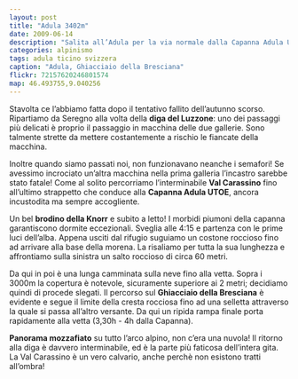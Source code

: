 ```yaml
---
layout: post
title: "Adula 3402m"
date: 2009-06-14
description: "Salita all’Adula per la via normale dalla Capanna Adula UTOE e Ghiacciaio della Bresciana"
categories: alpinismo
tags: adula ticino svizzera
caption: "Adula, Ghiacciaio della Bresciana"
flickr: 72157620246801574
map: 46.493755,9.040256
---
```



Stavolta ce l’abbiamo fatta dopo il tentativo fallito dell’autunno scorso. Ripartiamo da Seregno alla volta della **diga del Luzzone**: uno dei passaggi più delicati è proprio il passaggio in macchina delle due gallerie. Sono talmente strette da mettere costantemente a rischio le fiancate della macchina. 

Inoltre quando siamo passati noi, non funzionavano neanche i semafori! Se avessimo incrociato un’altra macchina nella prima galleria l’incastro sarebbe stato fatale! Come al solito percorriamo l’interminabile **Val Carassino** fino all’ultimo strappetto che conduce alla **Capanna Adula UTOE**, ancora incustodita ma sempre accogliente.

Un bel **brodino della Knorr** e subito a letto! I morbidi piumoni della capanna garantiscono dormite eccezionali. Sveglia alle 4:15 e partenza con le prime luci dell’alba. Appena usciti dal rifugio suguiamo un costone roccioso fino ad arrivare alla base della morena. La risaliamo per tutta la sua lunghezza e affrontiamo sulla sinistra un salto roccioso di circa 60 metri.

Da qui in poi è una lunga camminata sulla neve fino alla vetta. Sopra i 3000m la copertura è notevole, sicuramente superiore ai 2 metri; decidiamo quindi di procede slegati. Il percorso sul **Ghiacciaio della Bresciana** è evidente e segue il limite della cresta rocciosa fino ad una selletta attraverso la quale si passa all’altro versante. Da qui un ripida rampa finale porta rapidamente alla vetta (3,30h - 4h dalla Capanna).

**Panorama mozzafiato** su tutto l’arco alpino, non c’era una nuvola! Il ritorno alla diga è davvero interminabile, ed è la parte più faticosa dell’intera gita. La Val Carassino è un vero calvario, anche perchè non esistono tratti all’ombra!